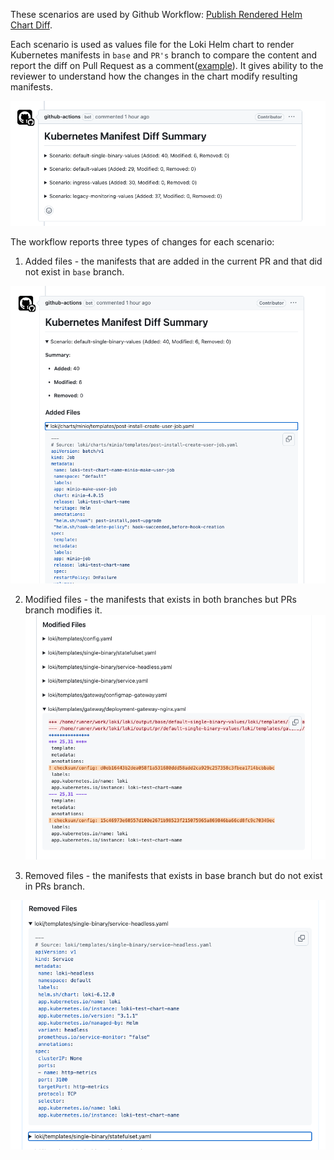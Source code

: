 These scenarios are used by Github Workflow: [Publish Rendered Helm Chart Diff](../../../../.github/workflows/helm-loki-ci.yml). 

Each scenario is used as values file for the Loki Helm chart to render Kubernetes manifests in `base` and `PR's` branch to compare the content and report the diff on Pull Request as a comment([example](https://github.com/grafana/loki/pull/14127#issuecomment-2348360828)). It gives ability to the reviewer to understand how the changes in the chart modify resulting manifests.

![img.png](images/img.png)

The workflow reports three types of changes for each scenario:

1. Added files - the manifests that are added in the current PR and that did not exist in `base` branch.

![added.png](images/added.png)


2. Modified files - the manifests that exists in both branches but PRs branch modifies it.  
![modified.png](images/modified.png)

3. Removed files - the manifests that exists in base branch but do not exist in PRs branch.

![removed.png](images/removed.png)